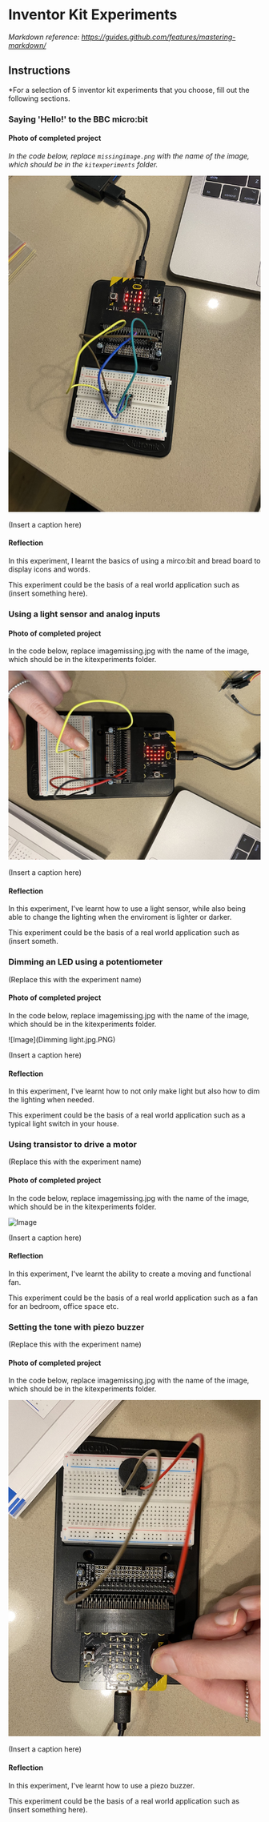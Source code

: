 # Inventor Kit Experiments

*Markdown reference: https://guides.github.com/features/mastering-markdown/*

## Instructions ##

*For a selection of 5 inventor kit experiments that you choose, fill out the following sections.

### Saying 'Hello!' to the BBC micro:bit ###


#### Photo of completed project ####
*In the code below, replace `missingimage.png` with the name of the image, which should be in the `kitexperiments` folder.*

![Image]('Hello'.jpg)

(Insert a caption here)

#### Reflection ####

In this experiment, I learnt the basics of using a mirco:bit and bread board to display icons and words. 

This experiment could be the basis of a real world application such as (insert something here).

### Using a light sensor and analog inputs ###


#### Photo of completed project ####
In the code below, replace imagemissing.jpg with the name of the image, which should be in the kitexperiments folder.

![Image](IMG_1014.JPG)

(Insert a caption here)

#### Reflection ####

In this experiment, I've learnt how to use a light sensor, while also being able to change the lighting when the enviroment is lighter or darker.

This experiment could be the basis of a real world application such as (insert someth.

### Dimming an LED using a potentiometer ###

(Replace this with the experiment name)

#### Photo of completed project ####
In the code below, replace imagemissing.jpg with the name of the image, which should be in the kitexperiments folder.

![Image](Dimming light.jpg.PNG)

(Insert a caption here)

#### Reflection ####

In this experiment, I've learnt how to not only make light but also how to dim the lighting when needed.

This experiment could be the basis of a real world application such as a typical light switch in your house.

### Using transistor to drive a motor ###

(Replace this with the experiment name)

#### Photo of completed project ####
In the code below, replace imagemissing.jpg with the name of the image, which should be in the kitexperiments folder.

![Image](fanmotor.jpg)

(Insert a caption here)

#### Reflection ####

In this experiment, I've learnt the ability to create a moving and functional fan.

This experiment could be the basis of a real world application such as a fan for an bedroom, office space etc.

### Setting the tone with piezo buzzer ###

(Replace this with the experiment name)

#### Photo of completed project ####
In the code below, replace imagemissing.jpg with the name of the image, which should be in the kitexperiments folder.

![Image](IMG_1022.JPG)

(Insert a caption here)

#### Reflection ####

In this experiment, I've learnt how to use a piezo buzzer.

This experiment could be the basis of a real world application such as (insert something here).



